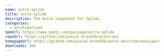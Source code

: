 ```yaml
---
name: astro-splide
title: astro-splide
description: The Astro component for Splide.
categories:
  - uncategorized
npmUrl: https://www.npmjs.com/package/astro-splide
repoUrl: https://github.com/pascal-brand38/astro-dev
homepageUrl: https://github.com/pascal-brand38/astro-dev/tree/main/packages/astro-splide#readme
downloads: 364
---
```

